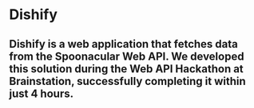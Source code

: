 # Dishify

## Dishify is a web application that fetches data from the Spoonacular Web API. We developed this solution during the Web API Hackathon at Brainstation, successfully completing it within just 4 hours.



